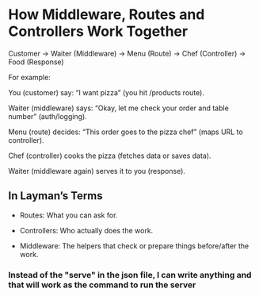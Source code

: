 # How Middleware, Routes and Controllers Work Together

Customer → Waiter (Middleware) → Menu (Route) → Chef (Controller) → Food (Response)

For example:

You (customer) say: “I want pizza” (you hit /products route).

Waiter (middleware) says: “Okay, let me check your order and table number” (auth/logging).

Menu (route) decides: “This order goes to the pizza chef” (maps URL to controller).

Chef (controller) cooks the pizza (fetches data or saves data).

Waiter (middleware again) serves it to you (response).

## In Layman’s Terms
- Routes: What you can ask for.

- Controllers: Who actually does the work.

- Middleware: The helpers that check or prepare things before/after the work.

### Instead of the "serve" in the json file, I can write anything and that will work as the command to run the server